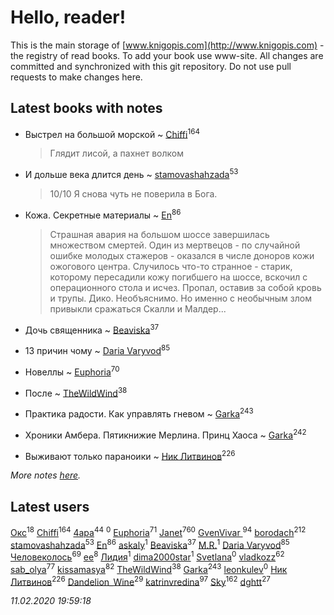# Hello, reader!
This is the main storage of [www.knigopis.com](http://www.knigopis.com) - the registry of read books.
To add your book use www-site. All changes are committed and synchronized with this git repository.
Do not use pull requests to make changes here.


## Latest books with notes
* Выстрел на большой морской ~ [Chiffi](users/105/105831994080785626680-google)<sup>164</sup>
    > Глядит лисой, а пахнет волком

* И дольше века длится день ~ [stamovashahzada](users/310/310646815-vkontakte)<sup>53</sup>
    > 10/10
    > Я снова чуть не поверила в Бога.

* Кожа. Секретные материалы ~ [En](users/333/333646551-vkontakte)<sup>86</sup>
    > Страшная авария на большом шоссе завершилась множеством смертей. Один из мертвецов - по случайной ошибке молодых стажеров - оказался в числе доноров кожи ожогового центра. Случилось что-то странное - старик, которому пересадили кожу погибшего на шоссе, вскочил с операционного стола и исчез. Пропал, оставив за собой кровь и трупы. Дико. Необъяснимо. Но именно с необычным злом привыкли сражаться Скалли и Малдер...

* Дочь священника ~ [Beaviska](users/102/10202544960024508-facebook)<sup>37</sup>

* 13 причин чому ~ [Daria Varyvod](users/829/829893410524253-facebook)<sup>85</sup>

* Новеллы ~ [Euphoria](users/106/106304994652616315178-google)<sup>70</sup>

* После ~ [TheWildWind](users/262/262062207519652-facebook)<sup>38</sup>

* Практика радости. Как управлять гневом ~ [Garka](users/115/115753719718250012620-google)<sup>243</sup>

* Хроники Амбера. Пятикнижие Мерлина. Принц Хаоса ~ [Garka](users/115/115753719718250012620-google)<sup>242</sup>

* Выживают только параноики ~ [Ник Литвинов](users/241/241974816-vkontakte)<sup>226</sup>


_More notes [here](latest_books_with_notes.md)._


## Latest users
[Окс](users/102/102536471289425216982-google)<sup>18</sup> 
[Chiffi](users/105/105831994080785626680-google)<sup>164</sup> 
[4apa](users/117/117392596378069249667-google)<sup>44</sup> 
[](users/133/1333089180107181-facebook)<sup>0</sup> 
[Euphoria](users/106/106304994652616315178-google)<sup>71</sup> 
[Janet](users/108/108113656204404967440-google)<sup>760</sup> 
[GvenVivar ](users/158/158266434925901-facebook)<sup>94</sup> 
[borodach](users/157/15706320-vkontakte)<sup>212</sup> 
[stamovashahzada](users/310/310646815-vkontakte)<sup>53</sup> 
[En](users/333/333646551-vkontakte)<sup>86</sup> 
[askaly](users/326/326783541-vkontakte)<sup>1</sup> 
[Beaviska](users/102/10202544960024508-facebook)<sup>37</sup> 
[M.R.](users/224/2243130637083499985-mailru)<sup>1</sup> 
[Daria Varyvod](users/829/829893410524253-facebook)<sup>85</sup> 
[Человеколось](users/174/17475979687188177329-mailru)<sup>69</sup> 
[ee](users/219/2195256973544755662-mailru)<sup>8</sup> 
[Лидия](users/105/105055730920363448346-google)<sup>1</sup> 
[dima2000star](users/100/100014192622254671058-google)<sup>1</sup> 
[Svetlana](users/189/189154139125182-facebook)<sup>0</sup> 
[vladkozz](users/572/57239276-vkontakte)<sup>62</sup> 
[sab_olya](users/139/139338401-vkontakte)<sup>77</sup> 
[kissamasya](users/684/68439978-vkontakte)<sup>82</sup> 
[TheWildWind](users/262/262062207519652-facebook)<sup>38</sup> 
[Garka](users/115/115753719718250012620-google)<sup>243</sup> 
[leonkulev](users/184/184095117-vkontakte)<sup>0</sup> 
[Ник Литвинов](users/241/241974816-vkontakte)<sup>226</sup> 
[Dandelion_Wine](users/586/58602788-vkontakte)<sup>29</sup> 
[katrinvredina](users/233/2336755-vkontakte)<sup>97</sup> 
[Sky](users/118/118049897850017649660-google)<sup>162</sup> 
[dghtt](users/233/233860015-vkontakte)<sup>27</sup> 


_11.02.2020 19:59:18_
